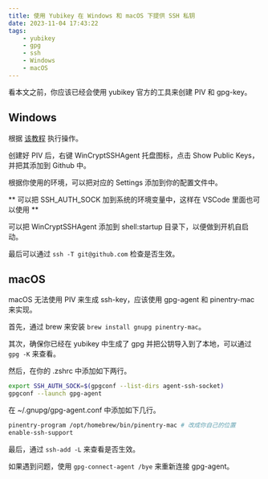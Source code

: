 ```yaml
---
title: 使用 Yubikey 在 Windows 和 macOS 下提供 SSH 私钥
date: 2023-11-04 17:43:22
tags:
    - yubikey
    - gpg
    - ssh
    - Windows
    - macOS
---
```


看本文之前，你应该已经会使用 yubikey 官方的工具来创建 PIV 和 gpg-key。

<!--more-->

## Windows
根据 [该教程](https://github.com/buptczq/WinCryptSSHAgent/blob/master/doc/wsl_tutorial.md) 执行操作。

创建好 PIV 后，右键 WinCryptSSHAgent 托盘图标，点击 Show Public Keys，并把其添加到 Github 中。

根据你使用的环境，可以把对应的 Settings 添加到你的配置文件中。

** 可以把 SSH_AUTH_SOCK 加到系统的环境变量中，这样在 VSCode 里面也可以使用 **

可以把 WinCryptSSHAgent 添加到 shell:startup 目录下，以便做到开机自启动。

最后可以通过 `ssh -T git@github.com` 检查是否生效。

## macOS
macOS 无法使用 PIV 来生成 ssh-key，应该使用 gpg-agent 和 pinentry-mac 来实现。

首先，通过 brew 来安装 `brew install gnupg pinentry-mac`。

其次，确保你已经在 yubikey 中生成了 gpg 并把公钥导入到了本地，可以通过 `gpg -K` 来查看。

然后，在你的 .zshrc 中添加如下两行。

```bash
export SSH_AUTH_SOCK=$(gpgconf --list-dirs agent-ssh-socket)
gpgconf --launch gpg-agent
```

在 ~/.gnupg/gpg-agent.conf 中添加如下几行。
```bash
pinentry-program /opt/homebrew/bin/pinentry-mac # 改成你自己的位置
enable-ssh-support
```

最后，通过 `ssh-add -L` 来查看是否生效。

如果遇到问题，使用 `gpg-connect-agent /bye` 来重新连接 gpg-agent。
